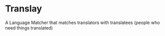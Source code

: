 # Translay
A Language Matcher that matches translators with translatees (people who need things translated)
